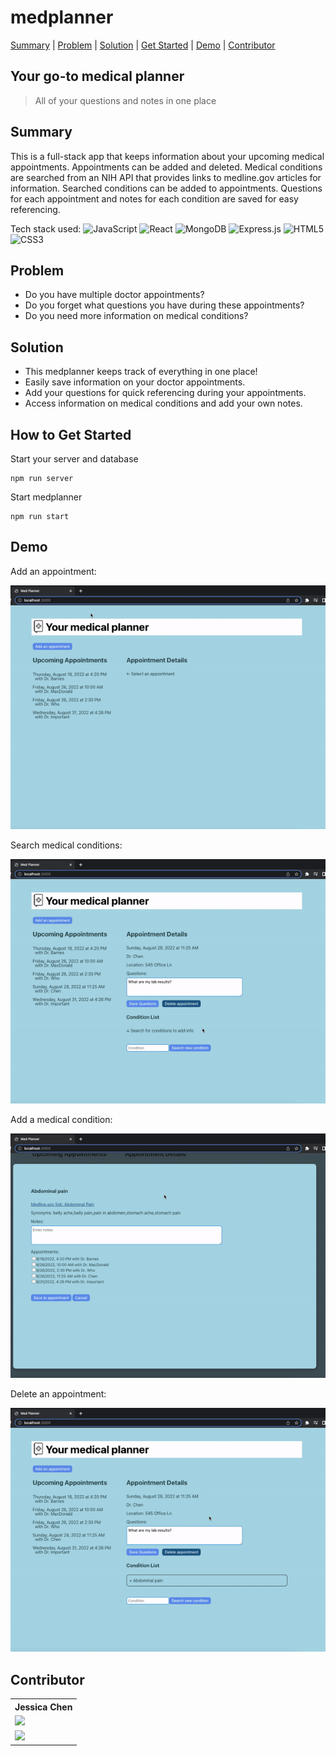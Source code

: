 # medplanner #
[Summary](#summary) | [Problem](#problem) | [Solution](#solution) | [Get Started](#how-to-get-started) | [Demo](#demo) | [Contributor](#contributor)

## Your go-to medical planner ##
  > All of your questions and notes in one place

## Summary ##
This is a full-stack app that keeps information about your upcoming medical appointments.
Appointments can be added and deleted.
Medical conditions are searched from an NIH API that provides links to medline.gov articles for information.
Searched conditions can be added to appointments.
Questions for each appointment and notes for each condition are saved for easy referencing.

Tech stack used: ![JavaScript](https://img.shields.io/badge/javascript-%23323330.svg?style=for-the-badge&logo=javascript&logoColor=%23F7DF1E) ![React](https://img.shields.io/badge/react-%2320232a.svg?style=for-the-badge&logo=react&logoColor=%2361DAFB) ![MongoDB](https://img.shields.io/badge/MongoDB-%234ea94b.svg?style=for-the-badge&logo=mongodb&logoColor=white) ![Express.js](https://img.shields.io/badge/express.js-%23404d59.svg?style=for-the-badge&logo=express&logoColor=%2361DAFB)	![HTML5](https://img.shields.io/badge/html5-%23E34F26.svg?style=for-the-badge&logo=html5&logoColor=white) ![CSS3](https://img.shields.io/badge/css3-%231572B6.svg?style=for-the-badge&logo=css3&logoColor=white)

## Problem ##
  - Do you have multiple doctor appointments?
  - Do you forget what questions you have during these appointments?
  - Do you need more information on medical conditions?

## Solution ##
  - This medplanner keeps track of everything in one place!
  - Easily save information on your doctor appointments.
  - Add your questions for quick referencing during your appointments.
  - Access information on medical conditions and add your own notes.

## How to Get Started ##
Start your server and database
```
npm run server
```

Start medplanner
```
npm run start
```

## Demo ##
Add an appointment:

![](https://github.com/codingavatar/medplanner/blob/main/demo/add-appt.gif)

Search medical conditions: 

![](https://github.com/codingavatar/medplanner/blob/main/demo/search-conditions.gif)

Add a medical condition: 

![](https://github.com/codingavatar/medplanner/blob/main/demo/add-condition.gif)

Delete an appointment: 

![](https://github.com/codingavatar/medplanner/blob/main/demo/delete-appt.gif)

## Contributor ##
<table>
  <tr>
    <th>Jessica Chen</th>
  </tr>
  <tr>
    <td>
      <a href="https://github.com/codingavatar">
        <img src="https://img.shields.io/badge/github%20-%23121011.svg?&style=for-the-badge&logo=github&logoColor=white"/>
      </a>
    </td>
  </tr>
  <tr>
    <td>
      <a href="https://www.linkedin.com/in/jessica-chen-md/">
        <img src="https://img.shields.io/badge/linkedin%20-%230077B5.svg?&style=for-the-badge&logo=linkedin&logoColor=white"/>
      </a>
    </td>
  </tr>
</table>
